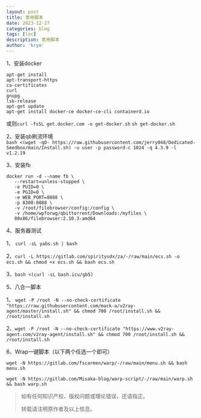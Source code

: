 ```yaml
---
layout: post
title: 常用脚本
date: 2023-12-27
categories: blog
tags: [loc]
description: 常用脚本
author: 'kryo'
---
```


1、安装docker

    apt-get install
    apt-transport-https
    ca-certificates
    curl
    gnupg
    lsb-release
    apt-get update
    apt-get install docker-ce docker-ce-cli containerd.io

  或则`curl -fsSL get.docker.com -o get-docker.sh` 
      `sh get-docker.sh`

2、安装qb刷流环境  
    `bash <(wget -qO- https://raw.githubusercontent.com/jerry048/Dedicated-Seedbox/main/Install.sh) -u user -p password-c 1024 -q 4.3.9 -l v1.2.19 `

3、安装fb

    docker run -d --name fb \
       --restart=unless-stopped \
       -e PUID=0 \
       -e PGID=0 \
       -e WEB_PORT=8088 \
       -p 8300:8088 \
       -v /root/filebrowser/config:/config \
       -v /home/wpforwg/qbittorrent/Downloads:/myfiles \
       80x86/filebrowser:2.10.3-amd64

4、服务器测试

   1、 `curl -sL yabs.sh | bash`
   
   2、`curl -L https://gitlab.com/spiritysdx/za/-/raw/main/ecs.sh -o ecs.sh && chmod +x ecs.sh && bash ecs.sh`
  
   3、`bash <(curl -sL bash.icu/gb5)`

5、八合一脚本
  
   1、 `wget -P /root -N --no-check-certificate "https://raw.githubusercontent.com/mack-a/v2ray-agent/master/install.sh" && chmod 700 /root/install.sh && /root/install.sh`
   
   2、`wget -P /root -N --no-check-certificate "https://www.v2ray-agent.com/v2ray-agent/install.sh" && chmod 700 /root/install.sh && /root/install.sh`

6、Wrap一键脚本（以下两个任选一个即可）

`wget -N https://gitlab.com/fscarmen/warp/-/raw/main/menu.sh && bash menu.sh`

`wget -N https://gitlab.com/Misaka-blog/warp-script/-/raw/main/warp.sh && bash warp.sh`

 > 如有任何知识产权、版权问题或理论错误，还请指正。
 >
 > 转载请注明原作者及以上信息。
